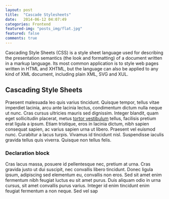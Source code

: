 ```yaml
---
layout: post
title:  "Cascade Stylesheets"
date:   2014-06-12 04:07:49
categories: Frontend
featured-img: "posts_img/flat.jpg"
featured: false
comments: true
---
```


Cascading Style Sheets (CSS) is a style sheet language used for describing the presentation semantics (the look and formatting) of a document written in a markup language. Its most common application is to style web pages written in HTML and XHTML, but the language can also be applied to any kind of XML document, including plain XML, SVG and XUL.

<!--more-->

## Cascading Style Sheets

Praesent malesuada leo quis varius tincidunt. Quisque tempor, tellus vitae imperdiet lacinia, arcu ante lacinia lectus, condimentum dictum nulla neque ut nunc. Cras cursus ultricies mauris sed dignissim. Integer blandit, quam eget sollicitudin placerat, metus [tortor vestibulum](http://google.com) tellus, facilisis pretium erat ligula a ipsum. Etiam tristique, eros in lacinia dictum, nibh sapien consequat sapien, ac varius sapien urna ut libero. Praesent vel euismod nunc. Curabitur a lacus turpis. Vivamus id tincidunt nisl. Suspendisse iaculis gravida tellus quis viverra. Quisque non tellus felis.

### Declaration block

Cras lacus massa, posuere id pellentesque nec, pretium at urna. Cras gravida justo ut dui suscipit, nec convallis libero tincidunt. Donec ligula ipsum, adipiscing sed elementum eu, convallis non eros. Sed sit amet enim fermentum nibh feugiat luctus eu sit amet purus. Duis aliquam odio in urna cursus, sit amet convallis purus varius. Integer id enim tincidunt enim feugiat fermentum a non neque. Sed vel sap